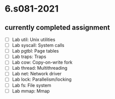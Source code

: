 # 6.s081-2021
## currently completed assignment
- [ ] Lab util: Unix utilities
- [ ] Lab syscall: System calls
- [ ] Lab pgtbl: Page tables
- [ ] Lab traps: Traps
- [ ] Lab cow: Copy-on-write fork
- [ ] Lab thread: Multithreading
- [ ] Lab net: Network driver
- [ ] Lab lock: Parallelism/locking
- [ ] Lab fs: File system
- [ ] Lab mmap: Mmap
